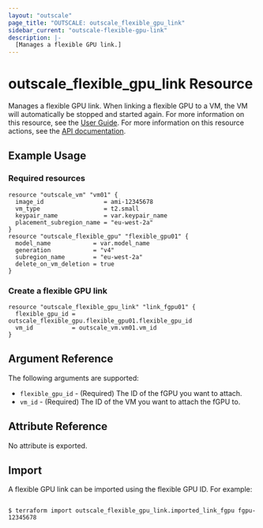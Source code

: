 ```yaml
---
layout: "outscale"
page_title: "OUTSCALE: outscale_flexible_gpu_link"
sidebar_current: "outscale-flexible-gpu-link"
description: |-
  [Manages a flexible GPU link.]
---
```


# outscale_flexible_gpu_link Resource

Manages a flexible GPU link. When linking a flexible GPU to a VM, the VM will automatically be stopped and started again.
For more information on this resource, see the [User Guide](https://docs.outscale.com/en/userguide/About-Flexible-GPUs.html).
For more information on this resource actions, see the [API documentation](https://docs.outscale.com/api#3ds-outscale-api-flexiblegpu).

## Example Usage

### Required resources

```hcl
resource "outscale_vm" "vm01" {
  image_id                 = ami-12345678
  vm_type                  = t2.small
  keypair_name             = var.keypair_name
  placement_subregion_name = "eu-west-2a"
}
resource "outscale_flexible_gpu" "flexible_gpu01" {
  model_name            = var.model_name
  generation            = "v4"
  subregion_name        = "eu-west-2a"
  delete_on_vm_deletion = true
}
```

### Create a flexible GPU link

```hcl
resource "outscale_flexible_gpu_link" "link_fgpu01" {
  flexible_gpu_id = outscale_flexible_gpu.flexible_gpu01.flexible_gpu_id
  vm_id           = outscale_vm.vm01.vm_id
}
```

## Argument Reference

The following arguments are supported:

* `flexible_gpu_id` - (Required) The ID of the fGPU you want to attach.
* `vm_id` - (Required) The ID of the VM you want to attach the fGPU to.

## Attribute Reference

No attribute is exported.

## Import

A flexible GPU link can be imported using the flexible GPU ID. For example:

```console

$ terraform import outscale_flexible_gpu_link.imported_link_fgpu fgpu-12345678

```